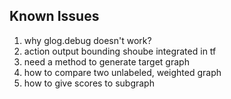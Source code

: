 ## Known Issues
1. why glog.debug doesn't work?
2. action output bounding shoube integrated in tf
3. need a method to generate target graph
4. how to compare two unlabeled, weighted graph
5. how to give scores to subgraph